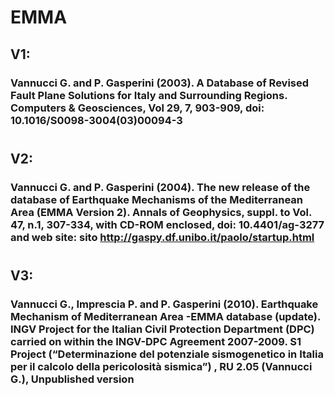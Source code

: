 # EMMA

## V1: 
### Vannucci G. and P. Gasperini (2003). A Database of Revised Fault Plane Solutions for Italy and Surrounding Regions. Computers & Geosciences, Vol 29, 7, 903-909, doi: 10.1016/S0098-3004(03)00094-3
# 
## V2:
### Vannucci G. and P. Gasperini (2004). The new release of the database of Earthquake Mechanisms of the Mediterranean Area (EMMA Version 2). Annals of Geophysics, suppl. to Vol. 47, n.1, 307-334, with CD-ROM enclosed, doi: 10.4401/ag-3277 and web site: sito http://gaspy.df.unibo.it/paolo/startup.html
# 
## V3:
### Vannucci G., Imprescia P. and P. Gasperini (2010). Earthquake Mechanism of Mediterranean Area -EMMA database (update). INGV Project for the Italian Civil Protection Department (DPC) carried on within the INGV-DPC Agreement 2007-2009. S1 Project (“Determinazione del potenziale sismogenetico in Italia per il calcolo della pericolosità sismica”) , RU 2.05 (Vannucci G.), Unpublished version 